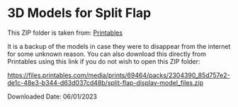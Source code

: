 # 3D Models for Split Flap
This ZIP folder is taken from: [Printables](https://www.printables.com/model/69464-split-flap-display)

It is a backup of the models in case they were to disappear from the internet for some unknown reason. You can also download this directly from Printables using this link if you do not wish to open this ZIP folder:

https://files.printables.com/media/prints/69464/packs/2304390_85d757e2-de1c-48e3-b344-d63d037cd48b/split-flap-display-model_files.zip

Downloaded Date: 06/01/2023